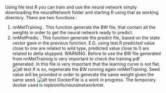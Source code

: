 Using file test.R you can train and use the neural network simply downloading the neuralNetwork folder and starting R using that as working directory. There are two functions : 
1) nnMetTraining . This function generate the BW file, that contain all the weights in order to get the neural network ready to predict. 
2) nnMetPredic . This function generate the predict file, based on the state vector gave in the previous function. E.G. using test.R predicted value close to one are related to wild type, predicted value close to 0 are related to delta skypped. 
WARNING. Before to use the BW file generated from nnMetTraining is very important to check the training pdf generated. In this file is very important that the learning curve is not flat.
![alt text](https://github.com/[username]/[reponame]/blob/[branch]/image.jpg?raw=true)
If is so, regenerate the BW running again nnMetTraining. Seed value will be provided in order to generate the same weight given the same seed. 
![alt text](https://github.com/[username]/[reponame]/blob/[branch]/image.jpg?raw=true)
DockerFile is a work in progress. The temporary docker used is repbioinfo/neuralnetworkmet. 
